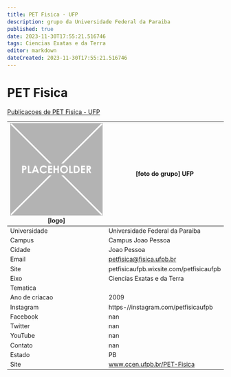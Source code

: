 ```yaml
---
title: PET Fisica - UFP
description: grupo da Universidade Federal da Paraiba
published: true
date: 2023-11-30T17:55:21.516746
tags: Ciencias Exatas e da Terra
editor: markdown
dateCreated: 2023-11-30T17:55:21.516746
---
```


# PET Fisica

[Publicacoes de PET Fisica - UFP](/atividade/142PETFisicaUFP/feed.md)

| ![placeholder.png](/placeholder.png) [logo] | [foto do grupo] UFP         |
| ------------------------------------------- | ------------------------------------------------- |
| Universidade                                | Universidade Federal da Paraiba      |
| Campus                                      | Campus Joao Pessoa            |
| Cidade                                      | Joao Pessoa             |
| Email                                       | petfisica@fisica.ufpb.br             |
| Site                                        | petfisicaufpb.wixsite.com/petfisicaufpb              |
| Eixo                                        | Ciencias Exatas e da Terra              |
| Tematica                                    |           |
| Ano de criacao                              | 2009        |
| Instagram                                   | https-//instagram.com/petfisicaufpb         |
| Facebook                                    | nan          |
| Twitter                                     | nan           |
| YouTube                                     | nan           |
| Contato                                     | nan         |
| Estado                                      |  PB            |
| Site                                        | www.ccen.ufpb.br/PET-Fisica |
